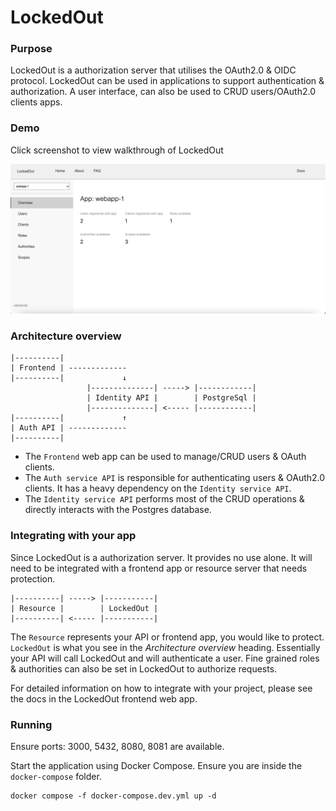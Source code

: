 # LockedOut

### Purpose

LockedOut is a authorization server that utilises the OAuth2.0 & OIDC protocol. LockedOut can be used in applications to support authentication & authorization. A user interface, can also be used to CRUD users/OAuth2.0 clients apps.

### Demo

Click screenshot to view walkthrough of LockedOut

[<img src="./LockedOutSS.png" width=600/>](https://youtu.be/2qv0FWRXvbk)

### Architecture overview

```
|----------|
| Frontend | -------------
|----------|             ↓
                 |--------------| -----> |------------|
                 | Identity API |        | PostgreSql |
                 |--------------| <----- |------------|    
|----------|             ↑
| Auth API | -------------
|----------|
```

- The `Frontend` web app can be used to manage/CRUD users & OAuth clients.
- The `Auth service API` is responsible for authenticating users & OAuth2.0 clients. It has a heavy dependency on the `Identity service API`.
- The `Identity service API` performs most of the CRUD operations & directly interacts with the Postgres database.

### Integrating with your app

Since LockedOut is a authorization server. It provides no use alone. It will need to be integrated with a frontend app or resource server that needs protection.

```
|----------| -----> |-----------|
| Resource |        | LockedOut |
|----------| <----- |-----------|
```

The `Resource` represents your API or frontend app, you would like to protect. `LockedOut` is what you see in the <i>Architecture overview</i> heading. Essentially your API will call LockedOut and will authenticate a user. Fine grained roles & authorities can also be set in LockedOut to authorize requests.

For detailed information on how to integrate with your project, please see the docs in the LockedOut frontend web app.

### Running

Ensure ports: 3000, 5432, 8080, 8081 are available.

Start the application using Docker Compose. Ensure you are inside the `docker-compose` folder.

```
docker compose -f docker-compose.dev.yml up -d
```
